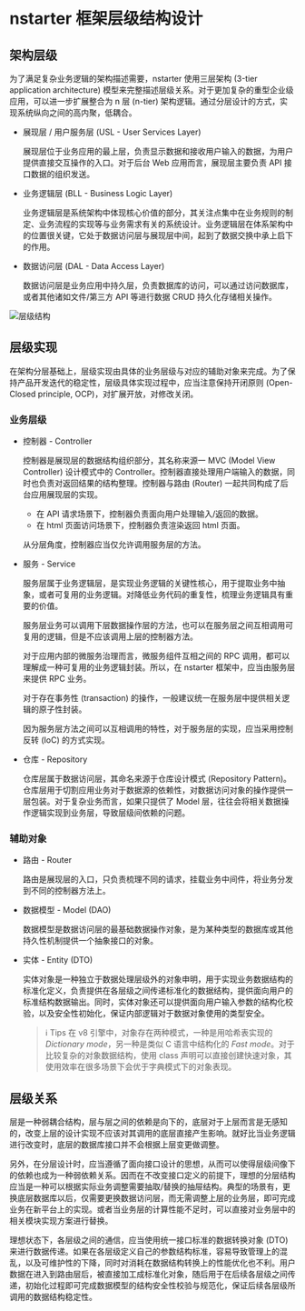 
# nstarter 框架层级结构设计


## 架构层级

为了满足复杂业务逻辑的架构描述需要，nstarter 使用三层架构 (3-tier application architecture) 模型来完整描述层级关系。对于更加复杂的重型企业级应用，可以进一步扩展整合为 n 层 (n-tier) 架构逻辑。通过分层设计的方式，实现系统纵向之间的高内聚，低耦合。

* 展现层 / 用户服务层 (USL - User Services Layer)

  展现层位于业务应用的最上层，负责显示数据和接收用户输入的数据，为用户提供直接交互操作的入口。对于后台 Web 应用而言，展现层主要负责 API 接口数据的组织发送。

* 业务逻辑层 (BLL - Business Logic Layer)

  业务逻辑层是系统架构中体现核心价值的部分，其关注点集中在业务规则的制定、业务流程的实现等与业务需求有关的系统设计。业务逻辑层在体系架构中的位置很关键，它处于数据访问层与展现层中间，起到了数据交换中承上启下的作用。

* 数据访问层 (DAL - Data Access Layer)

  数据访问层是业务应用中持久层，负责数据库的访问，可以通过访问数据库，或者其他诸如文件/第三方 API 等进行数据 CRUD 持久化存储相关操作。

![层级结构](/images/intro/level_layout.png)

## 层级实现

在架构分层基础上，层级实现由具体的业务层级与对应的辅助对象来完成。为了保持产品开发迭代的稳定性，层级具体实现过程中，应当注意保持开闭原则 (Open-Closed principle, OCP)，对扩展开放，对修改关闭。

### 业务层级

* 控制器 - Controller

  控制器是展现层的数据结构组织部分，其名称来源一 MVC (Model View Controller) 设计模式中的 Controller。控制器直接处理用户端输入的数据，同时也负责对返回结果的结构整理。控制器与路由 (Router) 一起共同构成了后台应用展现层的实现。

  * 在 API 请求场景下，控制器负责面向用户处理输入/返回的数据。
  * 在 html 页面访问场景下，控制器负责渲染返回 html 页面。
  
  从分层角度，控制器应当仅允许调用服务层的方法。

* 服务 - Service

  服务层属于业务逻辑层，是实现业务逻辑的关键性核心，用于提取业务中抽象，或者可复用的业务逻辑。对降低业务代码的重复性，梳理业务逻辑具有重要的价值。

  服务层业务可以调用下层数据操作层的方法，也可以在服务层之间互相调用可复用的逻辑，但是不应该调用上层的控制器方法。

  对于应用内部的微服务治理而言，微服务组件互相之间的 RPC 调用，都可以理解成一种可复用的业务逻辑封装。所以，在 nstarter 框架中，应当由服务层来提供 RPC 业务。

  对于存在事务性 (transaction) 的操作，一般建议统一在服务层中提供相关逻辑的原子性封装。

  因为服务层方法之间可以互相调用的特性，对于服务层的实现，应当采用控制反转 (IoC) 的方式实现。

* 仓库 - Repository

  仓库层属于数据访问层，其命名来源于仓库设计模式 (Repository Pattern)。仓库层用于切割应用业务对于数据源的依赖性，对数据访问对象的操作提供一层包装。对于复杂业务而言，如果只提供了 Model 层，往往会将相关数据操作逻辑实现到业务层，导致层级间依赖的问题。

### 辅助对象

* 路由 - Router

  路由是展现层的入口，只负责梳理不同的请求，挂载业务中间件，将业务分发到不同的控制器方法上。

* 数据模型 - Model (DAO)

  数据模型是数据访问层的最基础数据操作对象，是为某种类型的数据库或其他持久性机制提供一个抽象接口的对象。

* 实体 - Entity (DTO)

  实体对象是一种独立于数据处理层级外的对象申明，用于实现业务数据结构的标准化定义，负责提供在各层级之间传递标准化的数据结构，提供面向用户的标准结构数据输出。同时，实体对象还可以提供面向用户输入参数的结构化校验，以及安全性初始化，保证内部逻辑对于数据对象使用的类型安全。

  > ℹ Tips
  > 在 v8 引擎中，对象存在两种模式，一种是用哈希表实现的 *Dictionary mode*，另一种是类似 C 语言中结构化的 *Fast mode*。对于比较复杂的对象数据结构，使用 class 声明可以直接创建快速对象，其使用效率在很多场景下会优于字典模式下的对象表现。


## 层级关系

层是一种弱耦合结构，层与层之间的依赖是向下的，底层对于上层而言是无感知的，改变上层的设计实现不应该对其调用的底层直接产生影响。就好比当业务逻辑进行改变时，底层的数据库接口并不会根据上层变更做调整。

另外，在分层设计时，应当遵循了面向接口设计的思想，从而可以使得层级间像下的依赖也成为一种弱依赖关系。因而在不改变接口定义的前提下，理想的分层结构应当是一种可以根据实际业务调整需要抽取/替换的抽屉结构。典型的场景有，更换底层数据库以后，仅需要更换数据访问层，而无需调整上层的业务层，即可完成业务在新平台上的实现。或者当业务层的计算性能不足时，可以直接对业务层中的相关模块实现方案进行替换。

理想状态下，各层级之间的通信，应当使用统一接口标准的数据转换对象 (DTO) 来进行数据传递。如果在各层级定义自己的参数结构标准，容易导致管理上的混乱，以及可维护性的下降，同时对消耗在数据结构转换上的性能优化也不利。用户数据在进入到路由层后，被直接加工成标准化对象，随后用于在后续各层级之间传递，初始化过程即可完成数据模型的结构安全性校验与规范化，保证后续各层级所调用的数据结构稳定性。
